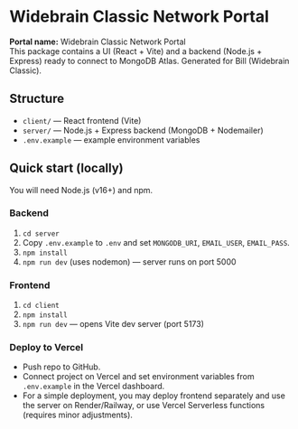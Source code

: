 # Widebrain Classic Network Portal

**Portal name:** Widebrain Classic Network Portal  
This package contains a UI (React + Vite) and a backend (Node.js + Express) ready to connect to MongoDB Atlas.
Generated for Bill (Widebrain Classic).

## Structure
- `client/` — React frontend (Vite)
- `server/` — Node.js + Express backend (MongoDB + Nodemailer)
- `.env.example` — example environment variables

## Quick start (locally)
You will need Node.js (v16+) and npm.

### Backend
1. `cd server`
2. Copy `.env.example` to `.env` and set `MONGODB_URI`, `EMAIL_USER`, `EMAIL_PASS`.
3. `npm install`
4. `npm run dev` (uses nodemon) — server runs on port 5000

### Frontend
1. `cd client`
2. `npm install`
3. `npm run dev` — opens Vite dev server (port 5173)

### Deploy to Vercel
- Push repo to GitHub.
- Connect project on Vercel and set environment variables from `.env.example` in the Vercel dashboard.
- For a simple deployment, you may deploy frontend separately and use the server on Render/Railway, or use Vercel Serverless functions (requires minor adjustments).